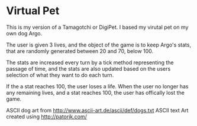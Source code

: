 # Virtual Pet
This is my version of a Tamagotchi or DigiPet. I based my virutal pet on my own dog Argo.

The user is given 3 lives, and the object of the game is to keep Argo's stats, that are randomly generated between 20 and 70, below 100.

The stats are increased every turn by a tick method representing the passage of time, and the stats are also updated based on the users selection of what they want to do each turn.

If the a stat reaches 100, the user loses a life. When the user no longer has any remaining lives, and a stat reaches 100, the user has offically lost the game.

ASCII dog art from http://www.ascii-art.de/ascii/def/dogs.txt
ASCII text Art created using http://patorjk.com/
